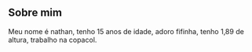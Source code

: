 ## Sobre mim
 Meu nome é nathan,
 tenho 15 anos de idade,
 adoro fifinha,
 tenho 1,89 de altura,
 trabalho na copacol.
